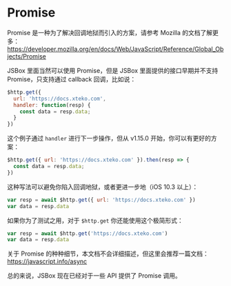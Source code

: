 # Promise

Promise 是一种为了解决回调地狱而引入的方案，请参考 Mozilla 的文档了解更多：https://developer.mozilla.org/en/docs/Web/JavaScript/Reference/Global_Objects/Promise

JSBox 里面当然可以使用 Promise，但是 JSBox 里面提供的接口早期并不支持 Promise，只支持通过 callback 回调，比如说：

```js
$http.get({
  url: 'https://docs.xteko.com',
  handler: function(resp) {
    const data = resp.data;
  }
})
```

这个例子通过 `handler` 进行下一步操作，但从 v1.15.0 开始，你可以有更好的方案：

```js
$http.get({ url: 'https://docs.xteko.com' }).then(resp => {
  const data = resp.data;
})
```

这种写法可以避免你陷入回调地狱，或者更进一步地（iOS 10.3 以上）：

```js
var resp = await $http.get({ url: 'https://docs.xteko.com' })
var data = resp.data
```

如果你为了测试之用，对于 `$http.get` 你还能使用这个极简形式：

```js
var resp = await $http.get('https://docs.xteko.com')
var data = resp.data
```

关于 Promise 的种种细节，本文档不会详细描述，但这里会推荐一篇文档：https://javascript.info/async

总的来说，JSBox 现在已经对于一些 API 提供了 Promise 调用。